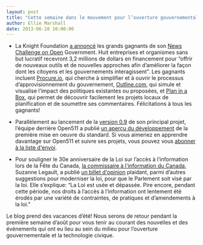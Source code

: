 ```yaml
---
layout: post
title: "Cette semaine dans le mouvement pour l’ouverture gouvernementale..."
author: Ellie Marshall
date: 2013-06-28 10:00:00
---
```

- La Knight Foundation [a annoncé](http://www.knightfoundation.org/press-room/press-release/open-government-projects-receive-more-32-million-w/) les grands gagnants de son [News Challenge on Open](https://www.newschallenge.org/open/open-government/winners/) Government. Huit entreprises et organismes sans but lucratif recevront 3,2 millions de dollars en financement pour “offrir de nouveaux outils et de nouvelles approches afin d’améliorer la façon dont les citoyens et les gouvernements interagissent”. Les gagnants incluent [Procure.io](http://www.knightfoundation.org/grants/20102539/), qui cherche à simplifier et à ouvrir le processus d’approvisionnement du gouvernement, [Outline.com](http://www.knightfoundation.org/grants/201349999/), qui simule et visualise l’impact des politiques existantes ou proposées, et [Plan in a Box](http://www.knightfoundation.org/grants/201346329/), qui permet de découvrir facilement les projets locaux de planification et de soumettre ses commentaires. Félicitations à tous les gagnants!

- Parallèlement au lancement de la [version 0.9](http://open511.org/) de son principal projet, l’équipe derrière Open511 a publié [un aperçu du développement](http://dev.open511.ca/) de la première mise en oeuvre du standard. Si vous aimeriez en apprendre davantage sur Open511 et suivre ses projets, vous pouvez vous [abonner à la liste d'envoi](https://groups.google.com/forum/?fromgroups#!forum/open511).

- Pour souligner le 30e anniversaire de la Loi sur l’accès à l’information lors de la Fête du Canada, [la commissaire à l'information du Canada](http://www.oic-ci.gc.ca/fra/abu-ans_the-commissioner-le-commissaire.aspx), Suzanne Legault, a publié [un billet d'opinion](http://www.thestar.com/opinion/commentary/2013/06/27/bring_canadas_parliament_under_access_to_information_act.html) plaidant, parmi d’autres suggestions pour moderniser la loi, pour que le Parlement soit visé par la loi. Elle s’explique: “La Loi est usée et dépassée. Pire encore, pendant cette période, nos droits à l’accès à l’information ont lentement été érodés par une variété de contraintes, de pratiques et d’amendements à la loi.”


Le blog prend des vacances d’été! Nous serons de retour pendant la première semaine d’août pour vous tenir au courant des nouvelles et des événements qui ont eu lieu au sein du milieu pour l’ouverture gouvernementale et la technologie civique. 
